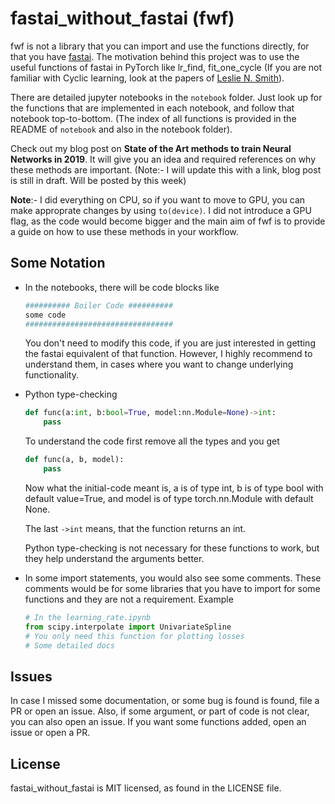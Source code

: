 # fastai_without_fastai (fwf)

fwf is not a library that you can import and use the functions directly, for that you have [fastai](https://docs.fast.ai/). The motivation behind this project was to use the useful functions of fastai in PyTorch like lr_find, fit_one_cycle (If you are not familiar with Cyclic learning, look at the papers of [Leslie N. Smith](https://arxiv.org/search/cs?searchtype=author&query=Smith%2C+L+N)).

There are detailed jupyter notebooks in the `notebook` folder. Just look up for the functions that are implemented in each notebook, and follow that notebook top-to-bottom. (The index of all functions is provided in the README of `notebook` and also in the notebook folder).

Check out my blog post on __State of the Art methods to train Neural Networks in 2019__. It will give you an idea and required references on why these methods are important. (Note:- I will update this with a link, blog post is still in draft. Will be posted by this week)

__Note__:- I did everything on CPU, so if you want to move to GPU, you can make approprate changes by using `to(device)`. I did not introduce a GPU flag, as the code would become bigger and the main aim of fwf is to provide a guide on how to use these methods in your workflow.

## Some Notation
* In the notebooks, there will be code blocks like
    ```python
    ########## Boiler Code ##########
    some code
    #################################
    ```
    You don't need to modify this code, if you are just interested in getting the fastai equivalent of that function. However, I highly recommend to understand them, in cases where you want to change underlying functionality.

* Python type-checking
    ```python
    def func(a:int, b:bool=True, model:nn.Module=None)->int:
        pass
    ```
    To understand the code first remove all the types and you get
    ```python
    def func(a, b, model):
        pass
    ```
    Now what the initial-code meant is, a is of type int, b is of type bool with default value=True, and model is of type torch.nn.Module with default None.
    
    The last `->int` means, that the function returns an int.

    Python type-checking is not necessary for these functions to work, but they help understand the arguments better.

* In some import statements, you would also see some comments. These comments would be for some libraries that you have to import for some functions and they are not a requirement. Example
    ```python
    # In the learning_rate.ipynb
    from scipy.interpolate import UnivariateSpline
    # You only need this function for plotting losses
    # Some detailed docs
    ```

## Issues
In case I missed some documentation, or some bug is found is found, file a PR or open an issue. Also, if some argument, or part of code is not clear, you can also open an issue. If you want some functions added, open an issue or open a PR.

## License
fastai_without_fastai is MIT licensed, as found in the LICENSE file.